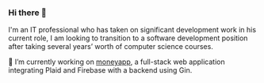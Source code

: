 ### Hi there 👋

I'm an IT professional who has taken on significant development work in his current role, I am looking to transition to a software development position after taking several years’ worth of computer science courses. 

🔭 I’m currently working on [moneyapp](github.com/moneyapp), a full-stack web application integrating Plaid and Firebase with a backend using Gin.

<!--
**mckinnonag/mckinnonag** is a ✨ _special_ ✨ repository because its `README.md` (this file) appears on your GitHub profile.

Here are some ideas to get you started:

- 🔭 I’m currently working on ...
- 🌱 I’m currently learning ...
- 👯 I’m looking to collaborate on ...
- 🤔 I’m looking for help with ...
- 💬 Ask me about ...
- 📫 How to reach me: ...
- 😄 Pronouns: ...
- ⚡ Fun fact: ...
-->
